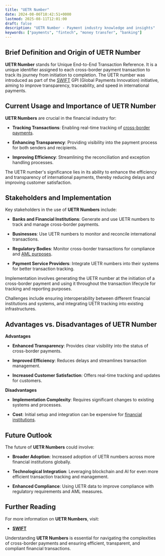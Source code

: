 ```yaml
---
title: "UETR Number"
date: 2024-08-06T18:42:51+0000
lastmod: 2025-08-11T12:01:00
draft: false
description: "UETR Number - Payment industry knowledge and insights"
keywords: ["payments", "fintech", "money transfer", "banking"]
---
```


## Brief Definition and Origin of UETR Number

**UETR Number** stands for Unique End-to-End Transaction Reference. It is a unique identifier assigned to each cross-border payment transaction to track its journey from initiation to completion. The UETR number was introduced as part of the [SWIFT](https://faisalkhanllc.xyz/resources/payments-wiki/s/swift-wire-trace/) GPI (Global Payments Innovation) initiative, aiming to improve transparency, traceability, and speed in international payments.

## Current Usage and Importance of UETR Number

**UETR Numbers** are crucial in the financial industry for:

- **Tracking Transactions**: Enabling real-time tracking of [cross-border payments](https://faisalkhanllc.xyz/resources/payments-wiki/c/cross-border-money-transfer/).

- **Enhancing Transparency**: Providing visibility into the payment process for both senders and recipients.

- **Improving Efficiency**: Streamlining the reconciliation and exception handling processes.

The UETR number's significance lies in its ability to enhance the efficiency and transparency of international payments, thereby reducing delays and improving customer satisfaction.

## Stakeholders and Implementation

Key stakeholders in the use of **UETR Numbers** include:

- **Banks and Financial Institutions**: Generate and use UETR numbers to track and manage cross-border payments.

- **Businesses**: Use UETR numbers to monitor and reconcile international transactions.

- **Regulatory Bodies**: Monitor cross-border transactions for compliance and [AML purposes](https://faisalkhanllc.xyz/resources/payments-wiki/a/aml-compliance/).

- **Payment Service Providers**: Integrate UETR numbers into their systems for better transaction tracking.

Implementation involves generating the UETR number at the initiation of a cross-border payment and using it throughout the transaction lifecycle for tracking and reporting purposes.

Challenges include ensuring interoperability between different financial institutions and systems, and integrating UETR tracking into existing infrastructures.

## Advantages vs. Disadvantages of UETR Number

**Advantages**

- **Enhanced Transparency**: Provides clear visibility into the status of cross-border payments.

- **Improved Efficiency**: Reduces delays and streamlines transaction management.

- **Increased Customer Satisfaction**: Offers real-time tracking and updates for customers.

**Disadvantages**

- **Implementation Complexity**: Requires significant changes to existing systems and processes.

- **Cost**: Initial setup and integration can be expensive for [financial institutions](https://faisalkhanllc.xyz/resources/payments-wiki/f/financial-institution-fi/).

## Future Outlook

The future of **UETR Numbers** could involve:

- **Broader Adoption**: Increased adoption of UETR numbers across more financial institutions globally.

- **Technological Integration**: Leveraging blockchain and AI for even more efficient transaction tracking and management.

- **Enhanced Compliance**: Using UETR data to improve compliance with regulatory requirements and AML measures.

## Further Reading

For more information on **UETR Numbers**, visit:

- **[SWIFT](https://www.swift.com/)**

Understanding **UETR Numbers** is essential for navigating the complexities of cross-border payments and ensuring efficient, transparent, and compliant financial transactions.
